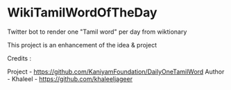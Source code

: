 # WikiTamilWordOfTheDay
Twitter bot to render one "Tamil word" per day from wiktionary

This project is an enhancement of the idea & project

Credits :

Project - https://github.com/KaniyamFoundation/DailyOneTamilWord
Author - Khaleel - https://github.com/khaleeljageer
